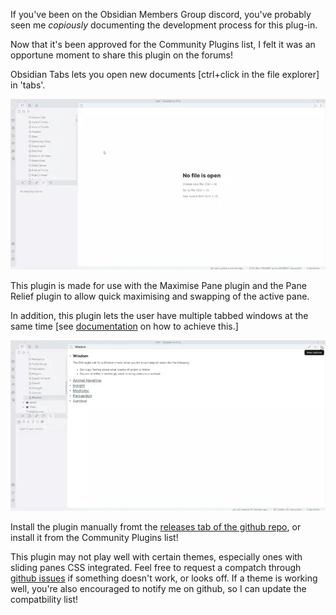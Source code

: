 If you've been on the Obsidian Members Group discord, you've probably seen me *copiously* documenting the development process for this plug-in.

Now that it's been approved for the Community Plugins list, I felt it was an opportune moment to share this plugin on the forums!

Obsidian Tabs lets you open new documents [ctrl+click in the file explorer] in 'tabs'.

![video](https://raw.githubusercontent.com/gitobsidiantutorial/obsidian-tabs/main/vids/demo.webp)

This plugin is made for use with the Maximise Pane plugin and the Pane Relief plugin to allow quick maximising and swapping of the active pane.

In addition, this plugin lets the user have multiple tabbed windows at the same time [see [documentation](https://github.com/gitobsidiantutorial/obsidian-tabs/blob/main/README.md) on how to achieve this.]

![video](https://raw.githubusercontent.com/gitobsidiantutorial/obsidian-tabs/main/vids/horizontalconfigure.webp)

Install the plugin manually fromt the [releases tab of the github repo](https://github.com/gitobsidiantutorial/obsidian-tabs), or install it from the Community Plugins list!

This plugin may not play well with certain themes, especially ones with sliding panes CSS integrated. Feel free to request a compatch through [github issues](https://github.com/gitobsidiantutorial/obsidian-tabs/issues) if something doesn't work, or looks off. If a theme is working well, you're also encouraged to notify me on github, so I can update the compatbility list!